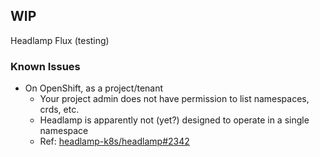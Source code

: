 ## WIP

Headlamp Flux (testing)

### Known Issues

* On OpenShift, as a project/tenant
  * Your project admin does not have permission to list namespaces, crds, etc.
  * Headlamp is apparently not (yet?) designed to operate in a single namespace
  * Ref: [headlamp-k8s/headlamp#2342](https://github.com/headlamp-k8s/headlamp/issues/2342)
